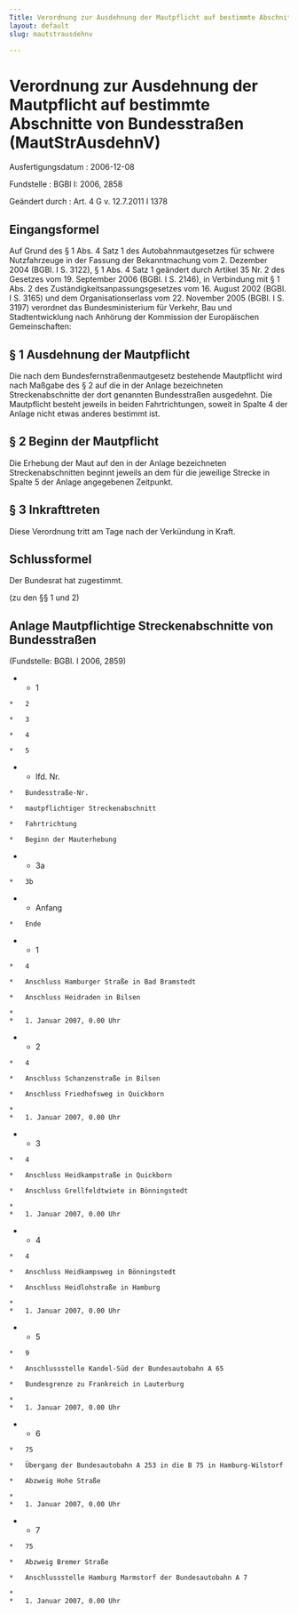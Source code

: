 ```yaml
---
Title: Verordnung zur Ausdehnung der Mautpflicht auf bestimmte Abschnitte von  Bundesstraßen
layout: default
slug: mautstrausdehnv

---
```


# Verordnung zur Ausdehnung der Mautpflicht auf bestimmte Abschnitte von  Bundesstraßen (MautStrAusdehnV)

Ausfertigungsdatum
:   2006-12-08

Fundstelle
:   BGBl I: 2006, 2858

Geändert durch
:   Art. 4 G v. 12.7.2011 I 1378



## Eingangsformel

Auf Grund des § 1 Abs. 4 Satz 1 des Autobahnmautgesetzes für schwere
Nutzfahrzeuge in der Fassung der Bekanntmachung vom 2. Dezember 2004
(BGBl. I S. 3122), § 1 Abs. 4 Satz 1 geändert durch Artikel 35 Nr. 2
des Gesetzes vom 19. September 2006 (BGBl. I S. 2146), in Verbindung
mit § 1 Abs. 2 des Zuständigkeitsanpassungsgesetzes vom 16. August
2002 (BGBl. I S. 3165) und dem Organisationserlass vom 22. November
2005 (BGBl. I S. 3197) verordnet das Bundesministerium für Verkehr,
Bau und Stadtentwicklung nach Anhörung der Kommission der Europäischen
Gemeinschaften:


## § 1 Ausdehnung der Mautpflicht

Die nach dem Bundesfernstraßenmautgesetz bestehende Mautpflicht wird
nach Maßgabe des § 2 auf die in der Anlage bezeichneten
Streckenabschnitte der dort genannten Bundesstraßen ausgedehnt. Die
Mautpflicht besteht jeweils in beiden Fahrtrichtungen, soweit in
Spalte 4 der Anlage nicht etwas anderes bestimmt ist.


## § 2 Beginn der Mautpflicht

Die Erhebung der Maut auf den in der Anlage bezeichneten
Streckenabschnitten beginnt jeweils an dem für die jeweilige Strecke
in Spalte 5 der Anlage angegebenen Zeitpunkt.


## § 3 Inkrafttreten

Diese Verordnung tritt am Tage nach der Verkündung in Kraft.


## Schlussformel

Der Bundesrat hat zugestimmt.

(zu den §§ 1 und 2)

## Anlage Mautpflichtige Streckenabschnitte von Bundesstraßen

(Fundstelle: BGBl. I 2006, 2859)


*    *   1

    *   2

    *   3

    *   4

    *   5


*    *   lfd. Nr.

    *   Bundesstraße-Nr.

    *   mautpflichtiger Streckenabschnitt

    *   Fahrtrichtung

    *   Beginn der Mauterhebung


*    *   3a

    *   3b


*    *   Anfang

    *   Ende


*    *   1

    *   4

    *   Anschluss Hamburger Straße in Bad Bramstedt

    *   Anschluss Heidraden in Bilsen

    *
    *   1. Januar 2007, 0.00 Uhr


*    *   2

    *   4

    *   Anschluss Schanzenstraße in Bilsen

    *   Anschluss Friedhofsweg in Quickborn

    *
    *   1. Januar 2007, 0.00 Uhr


*    *   3

    *   4

    *   Anschluss Heidkampstraße in Quickborn

    *   Anschluss Grellfeldtwiete in Bönningstedt

    *
    *   1. Januar 2007, 0.00 Uhr


*    *   4

    *   4

    *   Anschluss Heidkampsweg in Bönningstedt

    *   Anschluss Heidlohstraße in Hamburg

    *
    *   1. Januar 2007, 0.00 Uhr


*    *   5

    *   9

    *   Anschlussstelle Kandel-Süd der Bundesautobahn A 65

    *   Bundesgrenze zu Frankreich in Lauterburg

    *
    *   1. Januar 2007, 0.00 Uhr


*    *   6

    *   75

    *   Übergang der Bundesautobahn A 253 in die B 75 in Hamburg-Wilstorf

    *   Abzweig Hohe Straße

    *
    *   1. Januar 2007, 0.00 Uhr


*    *   7

    *   75

    *   Abzweig Bremer Straße

    *   Anschlussstelle Hamburg Marmstorf der Bundesautobahn A 7

    *
    *   1. Januar 2007, 0.00 Uhr




